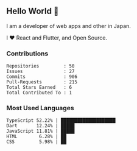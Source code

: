 ## Hello World 👋

I am a developer of web apps and other in Japan.

I ❤️ React and Flutter, and Open Source.

### Contributions

<!-- contributions start -->

    Repositories         : 50
    Issues               : 27
    Commits              : 906
    Pull-Requests        : 215
    Total Stars Earned   : 6
    Total Contributed To : 1

<!-- contributions end -->

### Most Used Languages

<!-- most-used-languages start -->

    TypeScript 52.22% | ████████████████████
    Dart       12.24% | █████
    JavaScript 11.81% | █████
    HTML        6.28% | ██
    CSS         5.98% | ██

<!-- most-used-languages end -->
